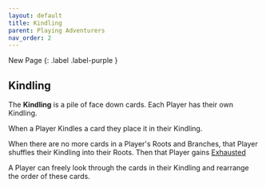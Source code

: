```yaml
---
layout: default
title: Kindling
parent: Playing Adventurers
nav_order: 2
---
```


<div markdown="1">
New Page
{: .label .label-purple }
</div>

## Kindling

The **Kindling** is a pile of face down cards. Each Player has their own Kindling. 

When a Player Kindles a card they place it in their Kindling. 

<!-- insert example here -->

When there are no more cards in a Player's Roots and Branches, that Player shuffles their Kindling into their Roots. Then that Player gains [Exhausted](Consequences#exhausted)

A Player can freely look through the cards in their Kindling and rearrange the order of these cards.